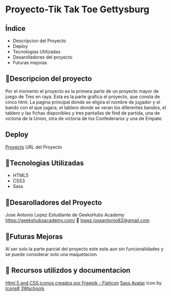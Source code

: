 # Proyecto-Tik Tak Toe Gettysburg

## Índice

<ul>

<li>Descripcion del Proyecto</li>
<li>Deploy</li>
<li>Tecnologias Utilizadas</li>
<li>Desarolladores del proyecto</li>
<li>Futuras mejoras</li>
</ul>

## :blue_book:Descripcion del proyecto

Por el momento el proyecto es la primera parte de un proyecto mayor de juego de Tres en raya.
Esta es la parte grafica el proyecto, que consta de cinco html.
La pagina principal donde se eligira el nombre de jugador y el bando con el que jugara, el tablero donde se veran los diferentes bandos, el tablero y las fichas disponibles y tres pantallas de find de partida, una de victoria de la Union, otra de victoria de los Confederaros y una de Empate.

## Deploy

<div align:"center">
<a href="https://josejakkan.github.io/gettysburg/">Proyecto</a>
URL del Proyecto</a>
</div>

## :wrench:Tecnologias Utilizadas

<ul>
<li>HTML5</li>
<li>CSS3</li>
<li>Sass</li>
</ul>

## :koala:Desarolladores del Proyecto

Jose Antonio Lopez
Estudiante de GeeksHubs Academy https://geekshubsacademy.com/
:e-mail: lopez.joseantonio82@gmail.com

## :construction:Futuras Mejoras

Al ser solo la parte parcial del proyecto este esta aun sin funcionalidades y se puede considerar solo una maquetacion.

## :blue_book: Recursos utilizdos y documentacion

<a href="https://www.flaticon.es/iconos-gratis/html-5" title="html 5 iconos">Html 5 and CSS iconos creados por Freepik - Flaticon</a>
<a target="_blank" href="https://icons8.com/icon/vEiU8UeAmv0x/sass-avatar">Sass Avatar</a> icon by <a target="_blank" href="https://icons8.com">Icons8</a>
<a target="_blank" href="https://www.w3schools.com/html/">3Wschools</a>

